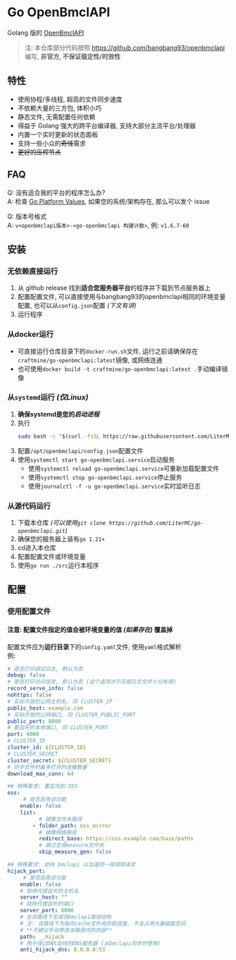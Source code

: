 
# Go OpenBmclAPI

Golang 版的 [OpenBmclAPI](https://github.com/bangbang93/openbmclapi)

> 注: 本仓库部分代码按照 <https://github.com/bangbang93/openbmclapi> 编写, **非官方, 不保证稳定性/时效性**

## 特性

- 使用协程/多线程, 超高的文件同步速度
- 不依赖大量的三方包, 体积小巧
- 静态文件, 无需配置任何依赖
- 得益于 Golang 强大的跨平台编译器, 支持大部分主流平台/处理器
- 内置一个实时更新的状态面板
- 支持一些小众的~~奇怪~~需求
- ~~更好的压榨节点~~

## FAQ

Q: 没有适合我的平台的程序怎么办?  
A: 检查 [Go Platform Values](https://gist.github.com/asukakenji/f15ba7e588ac42795f421b48b8aede63#platform-values), 如果您的系统/架构存在, 那么可以发个 issue

Q: 版本号格式  
A: `v<openbmclapi版本>-<go-openbmclapi 构建计数>`, 例: `v1.6.7-60`

## 安装

### 无依赖直接运行

1. 从 github release 找到**适合您服务器平台**的程序并下载到节点服务器上
2. 配置配置文件, 可以直接使用与bangbang93的openbmclapi相同的环境变量配置, 也可以从`config.json`配置 _(下文有讲)_
3. 运行程序

### 从docker运行

- 可直接运行仓库目录下的`docker-run.sh`文件, 运行之前请确保存在`craftmine/go-openbmclapi:latest`镜像, 或网络连通
- 也可使用`docker build -t craftmine/go-openbmclapi:latest .`手动编译镜像

### 从`systemd`运行 _(仅Linux)_

1. **确保systemd是您的*启动进程***
2. 执行
   ```sh
   sudo bash -c "$(curl -fsSL https://raw.githubusercontent.com/LiterMC/go-openbmclapi/HEAD/service/installer.sh)"
   ```
3. 配置`/opt/openbmclapi/config.json`配置文件
4. 使用`systemctl start go-openbmclapi.service`启动服务
   - 使用`systemctl reload go-openbmclapi.service`可重新加载配置文件
   - 使用`systemctl stop go-openbmclapi.service`停止服务
   - 使用`journalctl -f -u go-openbmclapi.service`实时监听日志

### 从源代码运行

1. 下载本仓库 _(可以使用`git clone https://github.com/LiterMC/go-openbmclapi.git`)_
2. 确保您的服务器上装有`go 1.21+`
3. cd进入本仓库
4. 配置配置文件或环境变量
5. 使用`go run ./src`运行本程序

## 配置

### 使用配置文件

#### 注意: 配置文件指定的值会被环境变量的值 _(如果存在)_ 覆盖掉

配置文件应为**运行目录**下的`config.yaml`文件, 使用`yaml`格式解析  
例:
```yaml
# 是否打印调试日志, 默认为否
debug: false
# 是否打印访问信息, 默认为否 (这个选项对于压缩日志文件十分有用)
record_serve_info: false
nohttps: false
# 实际开放的公网主机名, 同 CLUSTER_IP
public_host: example.com
# 实际开放的公网端口, 同 CLUSTER_PUBLIC_PORT
public_port: 8080
# 要监听的本地端口, 同 CLUSTER_PORT
port: 4000
# CLUSTER_ID
cluster_id: ${CLUSTER_ID}
# CLUSTER_SECRET
cluster_secret: ${CLUSTER_SECRET}
# 同步文件时最多打开的连接数量
download_max_conn: 64

## 特殊要求: 重定向到 OSS
oss:
	 # 是否启用该功能
    enable: false
    list:
          # 镜像文件夹路径
        - folder_path: oss_mirror
          # 镜像网络路径
          redirect_base: https://oss.example.com/base/paths
          # 跳过生成measure文件夹
          skip_measure_gen: false

## 特殊要求: 劫持 bmclapi 以加速同一局域网请求
hijack_port:
	 # 是否启用该功能
    enable: false
    # 劫持代理监听的主机名
    server_host: ""
    # 劫持代理监听的端口
    server_port: 8090
    # 在该路径下生成伪bmclapi路径结构
    # 注: 该路径下为指向cache文件夹的软连接, 不会占用大量磁盘空间
    # **不建议手动修改该路径内的内容**
    path: __hijack
    # 用于绕过DNS劫持的DNS服务器 (从bmclapi同步时使用)
    anti_hijack_dns: 8.8.8.8:53
```
